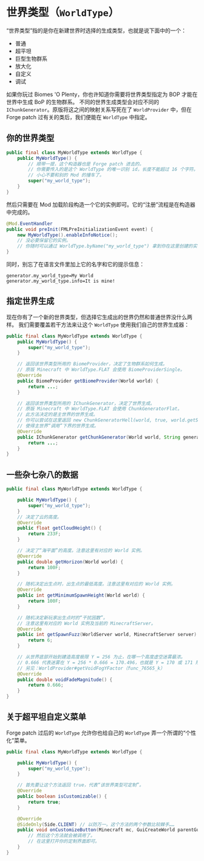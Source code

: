 # 世界类型（`WorldType`）

“世界类型”指的是你在新建世界时选择的生成类型，也就是说下面中的一个：

  - 普通
  - 超平坦
  - 巨型生物群系
  - 放大化
  - 自定义
  - 调试

如果你玩过 Biomes 'O Plenty，你也许知道你需要将世界类型指定为 BOP 才能在世界中生成 BoP 的生物群系。
不同的世界生成类型会对应不同的 `IChunkGenerator`。原版将这之间的映射关系写死在了 `WorldProvider` 中，但在 Forge patch 过有关的类后，我们便能在 `WorldType` 中指定。

## 你的世界类型

```java
public final class MyWorldType extends WorldType {
    public MyWorldType() {
        // 顺带一提，这个构造器也是 Forge patch 进去的。
        // 你需要传入的是这个 WorldType 的唯一识别 id，长度不能超过 16 个字符。
        // 小心不要和别的 Mod 的撞车了。
        super("my_world_type");
    }
}
```

然后只需要在 Mod 加载阶段构造一个它的实例即可。它的“注册”流程是在构造器中完成的。

```java
@Mod.EventHandler
public void preInit(FMLPreInitializationEvent event) {
    new MyWorldType().enableInfoNotice();
    // 没必要保留它的实例。
    // 你随时可以通过 WorldType.byName("my_world_type") 拿到你在这里创建的实例。
}
```

同时，别忘了在语言文件里加上它的名字和它的提示信息：

```
generator.my_world_type=My World
generator.my_world_type.info=It is mine!
```

## 指定世界生成

现在你有了一个新的世界类型，但选择它生成出的世界仍然和普通世界没什么两样。
我们需要覆盖若干方法来让这个 `WorldType` 使用我们自己的世界生成器：

```java
public final class MyWorldType extends WorldType {
    public MyWorldType() {
        super("my_world_type");
    }

    // 返回该世界类型所用的 BiomeProvider，决定了生物群系如何生成。
    // 原版 Minecraft 中 WorldType.FLAT 会使用 BiomeProviderSingle。
    @Override
    public BiomeProvider getBiomeProvider(World world) {
        return ...;
    }

    // 返回该世界类型所用的 IChunkGenerator，决定了世界生成。
    // 原版 Minecraft 中 WorldType.FLAT 会使用 ChunkGeneratorFlat。
    // 此方法决定的是主世界的世界生成。
    // 你可以尝试在这里返回 new ChunkGeneratorHell(world, true, world.getSeed())
    // 使得主世界“调用”下界的世界生成。
    @Override
    public IChunkGenerator getChunkGenerator(World world, String generatorOptions) {
        return ...;
    }
}
```

## 一些杂七杂八的数据

```java
public final class MyWorldType extends WorldType {

    public MyWorldType() {
        super("my_world_type");
    }
    // 决定了云的高度。
    @Override
    public float getCloudHeight() {
        return 233F;
    }

    // 决定了“海平面”的高度。注意这里有对应的 World 实例。
    @Override
    public double getHorizon(World world) {
        return 100F;
    }

    // 随机决定出生点时，出生点的最低高度。注意这里有对应的 World 实例。
    @Override
    public int getMinimumSpawnHeight(World world) {
        return 100F;
    }

    // 随机决定新玩家出生点时的“干扰因数”。
    // 注意这里有对应的 World 实例及当前的 MinecraftServer。
    @Override
    public int getSpawnFuzz(WorldServer world, MinecraftServer server) {
        return 6;
    }

    // 从世界底部开始到建造高度极限 Y = 256 为止，在哪一个高度虚空迷雾最浓。
    // 0.666 代表迷雾在 Y = 256 * 0.666 = 170.496，也就是 Y = 170 或 171 附近最浓。
    // 另见：WorldProvider#getVoidFogYFactor（func_76565_k）
    @Override
    public double voidFadeMagnitude() {
        return 0.666;
    }
}
```

## 关于超平坦自定义菜单

Forge patch 过后的 `WorldType` 允许你也给自己的 `WorldType` 弄一个所谓的“个性化”菜单。

```java
public final class MyWorldType extends WorldType {

    public MyWorldType() {
        super("my_world_type");
    }

    // 首先要让这个方法返回 true，代表“该世界类型可定制”。
    @Override
    public boolean isCustomizable() {
        return true;
    }

    @Override
    @SideOnly(Side.CLIENT) // 以防万一。这个方法的两个参数比较棘手……
    public void onCustomizeButton(Minecraft mc, GuiCreateWorld parentGui) {
        // 然后这个方法就会被调用了。
        // 在这里打开你的定制界面即可。
    }
}
```
